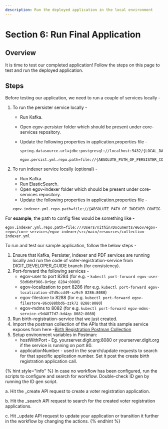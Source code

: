 ```yaml
---
description: Run the deployed application in the local environment
---
```


# Section 6: Run Final Application

## Overview

It is time to test our completed application! Follow the steps on this page to test and run the deployed application.

## Steps

Before testing our application, we need to run a couple of services locally -

1. To run the persister service locally -&#x20;
   * &#x20;Run Kafka.
   * Open egov-persister folder which should be present under core-services repository.
   *   Update the following properties in application.properties file -&#x20;

       ```
       spring.datasource.url=jdbc:postgresql://localhost:5432/{LOCAL_DATABASE_NAME}

       egov.persist.yml.repo.path=file://{ABSOLUTE_PATH_OF_PERSISTER_CONFIG_FILE}
       ```
2.  To run indexer service locally (optional) -&#x20;

    * Run Kafka.
    * Run ElasticSearch.
    * Open egov-indexer folder which should be present under core-services repository.
    * Update the following properties in application.properties file -

    ```
    egov.indexer.yml.repo.path=file://{ABSOLUTE_PATH_OF_INDEXER_CONFIG_FILE}
    ```

For **example**, the path to config files would be something like -&#x20;

```
egov.indexer.yml.repo.path=file:///Users/nithin/Documents/eGov/egov-repos/core-services/egov-indexer/src/main/resources/collection-indexer.yml
```

To run and test our sample application, follow the below steps -

1. Ensure that Kafka, Persister, Indexer and PDF services are running locally and run the code of voter-registration-service from DIGIT\_DEVELOPER\_GUIDE branch (for consistency).
2. Port-forward the following services -
   * egov-user to port 8284 (for e.g. - `kubectl port-forward egov-user-58d6dbf966-8r9gz 8284:8080`)
   * egov-localization to port 8286 (for e.g. `kubectl port-forward egov-localization-d7d5ccd49-xz9s9 8286:8080`)
   * egov-filestore to 8288 (for e.g. `kubectl port-forward egov-filestore-86c688bbd6-zzk72 8288:8080`)
   * egov-mdms to 8082 (for e.g. `kubectl port-forward egov-mdms-service-c9d4877d7-kd4zp 8082:8080`)
3. Run birth-registration-service that we just created.
4. Import the postman collection of the APIs that this sample service exposes from here -[Birth Registration Postman Collection](https://github.com/egovernments/Digit-Core/blob/master/tutorials/backend-developer-guide/btr-services/birth-registration-service-stage-4-postman-collection.json)
5. Setup environment variables in Postman:
   * hostWithPort - Eg. yourserver.digit.org:8080 or yourserver.digit.org if the service is running on port 80.&#x20;
   * applicationNumber - used in the search/update requests to search for that specific application number. Set it post the create birth registration application call.&#x20;

{% hint style="info" %}
In case no workflow has been configured, run the scripts to configure and search for workflow. Double-check ID gen by running the ID gen script.

a. Hit the \_create API request to create a voter registration application.

b. Hit the \_search API request to search for the created voter registration applications.

c. Hit \_update API request to update your application or transition it further in the workflow by changing the actions.
{% endhint %}

